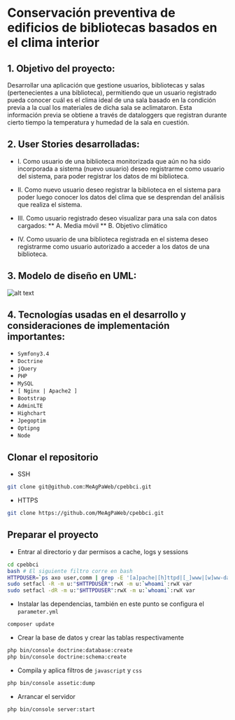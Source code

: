 # **Conservación preventiva de edificios de bibliotecas basados en el clima interior**
## 1. Objetivo del proyecto: 
Desarrollar una aplicación que gestione usuarios, bibliotecas y salas (pertenecientes a una biblioteca), permitiendo que un usuario registrado pueda conocer cuál es el clima ideal de una sala basado en la condición previa a la cual los materiales de dicha sala se aclimataron. Esta información previa se obtiene a través de dataloggers que registran durante cierto tiempo la temperatura y humedad de la sala en cuestión.

## 2. User Stories desarrolladas:
*    I. Como usuario de una biblioteca monitorizada que aún no ha sido incorporada a sistema (nuevo usuario) deseo registrarme como usuario del sistema, para poder registrar los datos de mi biblioteca.

*    II. Como nuevo usuario deseo registrar la biblioteca en el sistema para poder luego conocer los datos del clima que se desprendan del análisis que realiza el sistema.

*    III. Como usuario registrado deseo visualizar para una sala con datos cargados:
        ** A. Media móvil
        ** B. Objetivo climático

*    IV.  Como usuario de una biblioteca registrada en el sistema deseo registrarme como usuario autorizado a acceder a los datos de una biblioteca.

## 3. Modelo de diseño en UML:
![alt text](https://github.com/MeAgPaWeb/ecco/blob/master/modelo/Modelo.png)

## 4. Tecnologías usadas en el desarrollo y consideraciones de implementación importantes:
* `Symfony3.4`
* `Doctrine`
* `jQuery`
* `PHP`
* `MySQL`
* `[ Nginx | Apache2 ]`
* `Bootstrap`
* `AdminLTE`
* `Highchart`
* `Jpegoptim`
* `Optipng`
* `Node`

## Clonar el repositorio
* SSH
```bash
git clone git@github.com:MeAgPaWeb/cpebbci.git
```
* HTTPS
```bash
git clone https://github.com/MeAgPaWeb/cpebbci.git
```
## Preparar el proyecto
* Entrar al directorio y dar permisos a cache, logs y sessions
```bash
cd cpebbci
bash # El siguiente filtro corre en bash
HTTPDUSER=`ps axo user,comm | grep -E '[a]pache|[h]ttpd|[_]www|[w]ww-data|[n]ginx' | grep -v root | head -1 | cut -d" " -f1`
sudo setfacl -R -m u:"$HTTPDUSER":rwX -m u:`whoami`:rwX var
sudo setfacl -dR -m u:"$HTTPDUSER":rwX -m u:`whoami`:rwX var

```
* Instalar las dependencias, también en este punto se configura el `parameter.yml`
```bash
composer update
```
* Crear la base de datos y crear las tablas respectivamente
```bash
php bin/console doctrine:database:create
php bin/console doctrine:schema:create
```
* Compila y aplica filtros de `javascript` y `css`
```bash
php bin/console assetic:dump
```
* Arrancar el servidor
```bash
php bin/console server:start
```
